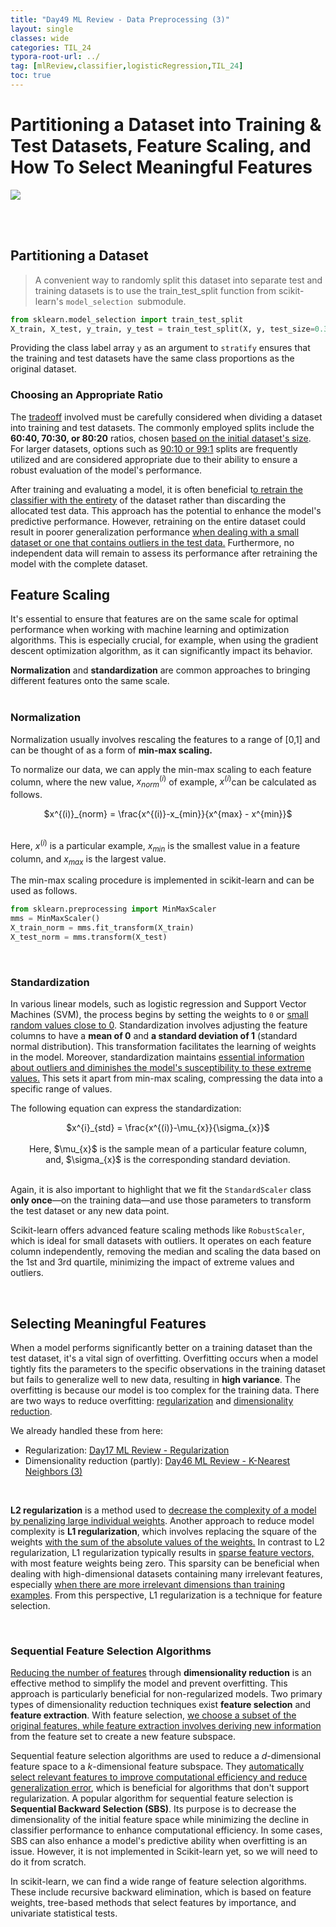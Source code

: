 ```yaml
---
title: "Day49 ML Review - Data Preprocessing (3)"
layout: single
classes: wide
categories: TIL_24
typora-root-url: ../
tag: [mlReview,classifier,logisticRegression,TIL_24]
toc: true 
---
```


# Partitioning a Dataset into Training & Test Datasets, Feature Scaling, and How To Select Meaningful Features

<img src="/blog/images/2024-08-08-TIL24_Day49/A65867D9-34DE-4631-8310-3385D650DA00.jpeg">

<br><br>

## Partitioning a Dataset

> A convenient way to randomly split this dataset into separate test and training datasets is to use the train_test_split function from scikit-learn's `model_selection `submodule.

```python
from sklearn.model_selection import train_test_split
X_train, X_test, y_train, y_test = train_test_split(X, y, test_size=0.3, random_state=0, stratify=y)
```

Providing the class label array `y` as an argument to `stratify` ensures that the training and test datasets have the same class proportions as the original dataset. <br>

### Choosing an Appropriate Ratio

The <u>tradeoff</u> involved must be carefully considered when dividing a dataset into training and test datasets. The commonly employed splits include the **60:40, 70:30, or 80:20** ratios, chosen <u>based on the initial dataset's size</u>. For larger datasets, options such as <u>90:10 or 99:1</u> splits are frequently utilized and are considered appropriate due to their ability to ensure a robust evaluation of the model's performance.

After training and evaluating a model, it is often beneficial t<u>o retrain the classifier with the entirety</u> of the dataset rather than discarding the allocated test data. This approach has the potential to enhance the model's predictive performance. However, retraining on the entire dataset could result in poorer generalization performance <u>when dealing with a small dataset or one that contains outliers in the test data.</u> Furthermore, no independent data will remain to assess its performance after retraining the model with the complete dataset. <br>



## Feature Scaling

It's essential to ensure that features are on the same scale for optimal performance when working with machine learning and optimization algorithms. This is especially crucial, for example, when using the gradient descent optimization algorithm, as it can significantly impact its behavior.

**Normalization** and **standardization** are common approaches to bringing different features onto the same scale.  <br><br>

### Normalization

Normalization usually involves rescaling the features to a range of [0,1] and can be thought of as a form of **min-max scaling.**

To normalize our data, we can apply the min-max scaling to each feature column, where the new value, $x^{(i)}_{norm}$ of example, $x^{(i)}$can be calculated as follows. 

<center>
  $x^{(i)}_{norm} = \frac{x^{(i)}-x_{min}}{x^{max} - x^{min}}$ <br><br>
</center>

Here, $x^{(i)}$ is a particular example, $x_{min}$ is the smallest value in a feature column, and $x_{max}$ is the largest value. <br>

The min-max scaling procedure is implemented in scikit-learn and can be used as follows.

```python
from sklearn.preprocessing import MinMaxScaler
mms = MinMaxScaler()
X_train_norm = mms.fit_transform(X_train)
X_test_norm = mms.transform(X_test)
```

<br>

### Standardization

In various linear models, such as logistic regression and Support Vector Machines (SVM), the process begins by setting the weights to `0` or <u>small random values close to 0</u>. Standardization involves adjusting the feature columns to have a **mean of 0** and **a standard deviation of 1** (standard normal distribution). This transformation facilitates the learning of weights in the model. Moreover, standardization maintains <u>essential information about outliers and diminishes the model's susceptibility to these extreme values.</u> This sets it apart from min-max scaling, compressing the data into a specific range of values.

The following equation can express the standardization:

<center>
  $x^{i}_{std} = \frac{x^{(i)}-\mu_{x}}{\sigma_{x}}$ <br><br>
  Here, $\mu_{x}$ is the sample mean of a particular feature column,<br>
  and, $\sigma_{x}$ is the corresponding standard deviation. <br><br>
</center>

Again, it is also important to highlight that we fit the `StandardScaler` class **only once**—on the training data—and use those parameters to transform the test dataset or any new data point.

Scikit-learn offers advanced feature scaling methods like `RobustScaler`, which is ideal for small datasets with outliers. It operates on each feature column independently, removing the median and scaling the data based on the 1st and 3rd quartile, minimizing the impact of extreme values and outliers.<br>

<Br>

## Selecting Meaningful Features

When a model performs significantly better on a training dataset than the test dataset, it's a vital sign of overfitting. Overfitting occurs when a model tightly fits the parameters to the specific observations in the training dataset but fails to generalize well to new data, resulting in **high variance**. The overfitting is because our model is too complex for the training data. There are two ways to reduce overfitting: <u>regularization</u> and <u>dimensionality reduction</u>. 

We already handled these from here:

- Regularization: [Day17 ML Review - Regularization](https://leahnote01.github.io/blog/til_24/TIL24_Day17/)
- Dimensionality reduction (partly): [Day46 ML Review - K-Nearest Neighbors (3)](https://leahnote01.github.io/blog/blog/til_24/TIL24_Day46/)

<br>

**L2 regularization** is a method used to <u>decrease the complexity of a model</u> <u>by penalizing large individual weights</u>. Another approach to reduce model complexity is **L1 regularization**, which involves replacing the square of the weights <u>with the sum of the absolute values of the weights.</u> In contrast to L2 regularization, L1 regularization typically results in <u>sparse feature vectors,</u> with most feature weights being zero. This sparsity can be beneficial when dealing with high-dimensional datasets containing many irrelevant features, especially <u>when there are more irrelevant dimensions than training examples</u>. From this perspective, L1 regularization is a technique for feature selection.

<br>

### Sequential Feature Selection Algorithms

<u>Reducing the number of features</u> through **dimensionality reduction** is an effective method to simplify the model and prevent overfitting. This approach is particularly beneficial for non-regularized models. Two primary types of dimensionality reduction techniques exist **feature selection** and **feature extraction**. With feature selection, <u>we choose a subset of the original features, while feature extraction involves deriving new information</u> from the feature set to create a new feature subspace.

Sequential feature selection algorithms are used to reduce a $d$-dimensional feature space to a $k$-dimensional feature subspace. They <u>automatically select relevant features to improve computational efficiency and reduce generalization error</u>, which is beneficial for algorithms that don't support regularization.
A popular algorithm for sequential feature selection is **Sequential Backward Selection (SBS)**. Its purpose is to decrease the dimensionality of the initial feature space while minimizing the decline in classifier performance to enhance computational efficiency. In some cases, SBS can also enhance a model's predictive ability when overfitting is an issue. However, it is not implemented in Scikit-learn yet, so we will need to do it from scratch. 

In scikit-learn, we can find a wide range of feature selection algorithms. These include recursive backward elimination, which is based on feature weights, tree-based methods that select features by importance, and univariate statistical tests.

<br><br>

